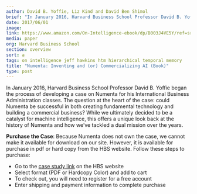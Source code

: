 ```yaml
---
author: David B. Yoffie, Liz Kind and David Ben Shimol
brief: "In January 2016, Harvard Business School Professor David B. Yoffie began the process of developing a case on Numenta for his International Business Administration classes.  The question at the heart of the case: could Numenta be successful in both creating fundamental technology and building a commercial business? While we ultimately decided to be a catalyst for machine intelligence, this offers a unique look back at the history of Numenta and how we’ve tackled a dual mission over the years."
date: 2017/06/01
image:
link: https://www.amazon.com/On-Intelligence-ebook/dp/B003J4VE5Y/ref=sr_1_1?s=digital-text&ie=UTF8&qid=1359401193&sr=1-1&keywords=on+intelligence
media: paper
org: Harvard Business School
section: overview
sort: a
tags: on intelligence jeff hawkins htm hierarchical temporal memory
title: "Numenta: Inventing and (or) Commercializing AI (Book)"
type: post
---
```


In January 2016, Harvard Business School Professor David B. Yoffie began the process of developing 
a case on Numenta for his International Business Administration classes. The question at the heart 
of the case: could Numenta be successful in both creating fundamental technology and building a 
commercial business? While we ultimately decided to be a catalyst for machine intelligence, this 
offers a unique look back at the history of Numenta and how we’ve tackled a dual mission over the years.


**Purchase the Case**: Because Numenta does not own the case, we cannot make it available for download on our site.
However, it is available for purchase in pdf or hard copy from the HBS website. Follow these steps to purchase: 

* Go to the [case study link](https://hbr.org/product/numenta-inventing-and-or-commercializing-ai/716469-PDF-ENG) on the HBS website
* Select format (PDF or Hardcopy Color) and add to cart
* To check out, you will need to register for a free account
* Enter shipping and payment information to complete purchase

